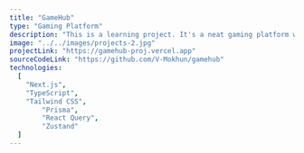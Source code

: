 ```yaml
---
title: "GameHub"
type: "Gaming Platform"
description: "This is a learning project. It's a neat gaming platform where you can discover and add various games to your library. Connect with fellow gamers, have a chat, import games from Steam, share your game reviews, and explore the rating charts. Whether you're a seasoned gamer or just kicking off your gaming journey, GameHub has something for everyone. This website was built with Next.js and TypeScript as a frontend framework, Prisma as an ORM, and PostgreSQL as a database. The frontend state is managed with Zustand, and React Query is used for data fetching. Tailwind CSS and shadcn/ui are used for styling."
image: "../../images/projects-2.jpg"
projectLink: "https://gamehub-proj.vercel.app"
sourceCodeLink: "https://github.com/V-Mokhun/gamehub"
technologies:
  [
    "Next.js",
    "TypeScript",
    "Tailwind CSS",
		"Prisma",
		"React Query",
		"Zustand"
  ]
---
```

